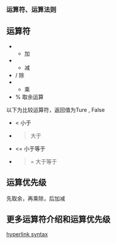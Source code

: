 ### 运算符、运算法则 ###

## 运算符 ##
- + 加
- - 减
- / 除
- * 乘
- % 取余运算

以下为比较运算符，返回值为Ture , False
- < 小于
- > 大于
- <= 小于等于
- >= 大于等于

## 运算优先级 ##
先取余，再乘除，后加减

## 更多运算符介绍和运算优先级 ##
[hyperlink syntax](http://blog.163.com/zhulp0372@yeah/blog/static/11589447920117124348435/
)